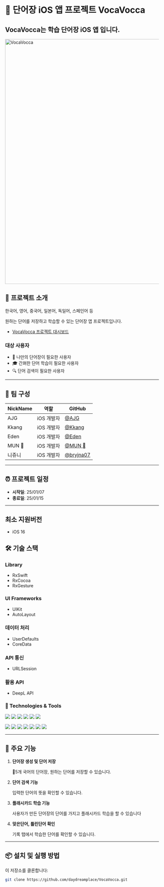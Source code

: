 # 📝 단어장 iOS 앱 프로젝트 VocaVocca

VocaVocca는 학습 단어장 iOS 앱 입니다.
---
<p align="left">
  <img src="https://github.com/user-attachments/assets/b2c50d62-6919-4200-96fd-b163e21fcc6c" alt="VocaVocca" width="800">
</p>

## 📌 프로젝트 소개

한국어, 영어, 중국어, 일본어, 독일어, 스페인어 등 </p>
원하는 단어를 저장하고 학습할 수 있는 단어장 앱 프로젝트입니다.

- [VocaVocca 프로젝트 대시보드]([https://www.notion.so/teamsparta/5-e1738a727feb4137a6cfd23d21c1dc9b])

### 대상 사용자

- 🧐 나만의 단어장이 필요한 사용자
- 🎓 간펴한 단어 학습이 필요한 사용자
- 🔍 단어 검색이 필요한 사용자 

---


## 👥 팀 구성
| NickName | 역할       | GitHub                           |
| -------- | -------- | --------------------------------- |
| AJG  | iOS 개발자 | [@AJG](https://github.com/AhnJunGyung) |
| Kkang  | iOS 개발자 | [@Kkang](https://github.com/kangminseoung) |
| Eden | iOS 개발자 | [@Eden](https://github.com/daydreamplace) | 
| MUN   | iOS 개발자 | [@MUN ](https://github.com/name-mun) | 
| 니쥬니  | iOS 개발자  | [@bryjna07](https://github.com/bryjna07) |

---

## ⏰ 프로젝트 일정

- **시작일**: 25/01/07  
- **종료일**: 25/01/15

---

## 최소 지원버전
-  iOS 16
  
## 🛠️ 기술 스택

### Library
- RxSwift
- RxCocoa
- RxGesture

### UI Frameworks
- UIKit
- AutoLayout

### 데이터 처리
- UserDefaults
- CoreData

### API 통신
- URLSession

### 활용 API
- DeepL API

### 📝 Technologies & Tools

<p>
  <!-- Swift -->
  <img src="https://img.shields.io/badge/Swift-F05138?style=flat-square&logo=Swift&logoColor=white"/>
  <!-- UIKit -->
  <img src="https://img.shields.io/badge/UIKit-2396F3?style=flat-square&logo=apple&logoColor=white"/>
  <!-- CoreData -->
  <img src="https://img.shields.io/badge/CoreData-007AFF?style=flat-square&logo=apple&logoColor=white"/>
  <!-- RxSwift -->
  <img src="https://img.shields.io/badge/RxSwift-B7178C?style=flat-square&logo=reactivex&logoColor=white"/>
  <!-- RxCocoa -->
  <img src="https://img.shields.io/badge/RxCocoa-B7178C?style=flat-square&logo=reactivex&logoColor=white"/>
  <!-- RxGesture -->
  <img src="https://img.shields.io/badge/RxGesture-B7178C?style=flat-square&logo=reactivex&logoColor=white"/>
<p>
  <!-- SnapKit -->
  <img src="https://img.shields.io/badge/SnapKit-0C78FF?style=flat-square&logo=swift&logoColor=white"/>
  <!-- URLSession -->
  <img src="https://img.shields.io/badge/URLSession-1572B6?style=flat-square&logo=swift&logoColor=white"/>
  <!-- UserDefaults -->
  <img src="https://img.shields.io/badge/UserDefaults-808080?style=flat-square&logo=apple&logoColor=white"/>
  <!-- GitHub -->
  <img src="https://img.shields.io/badge/GitHub-181717?style=flat-square&logo=github&logoColor=white"/>
  <!-- Figma -->
  <img src="https://img.shields.io/badge/Figma-F24E1E?style=flat-square&logo=figma&logoColor=white"/>
  <!-- Notion -->
  <img src="https://img.shields.io/badge/Notion-000000?style=flat-square&logo=notion&logoColor=white"/>
  <!-- Slack -->
  <img src="https://img.shields.io/badge/Slack-4A154B?style=flat-square&logo=slack&logoColor=white"/>
</p>

---

## 📱 주요 기능

1. **단어장 생성 및 단어 저장**

   5개 국어의 단어장, 원하는 단어를 저장할 수 있습니다.

2. **단어 검색 기능**

   입력한 단어의 뜻을 확인할 수 있습니다.

3. **플래시카드 학습 기능**

   사용자가 만든 단어장의 단어를 가지고 플래시카드 학습을 할 수 있습니다

4. **맞은단어, 틀린단어 확인**

   기록 탭에서 학습한 단어를 확인할 수 있습니다.

---

## 📦 설치 및 실행 방법

 이 저장소를 클론합니다:
   ```bash
   git clone https://github.com/daydreamplace/VocaVocca.git
